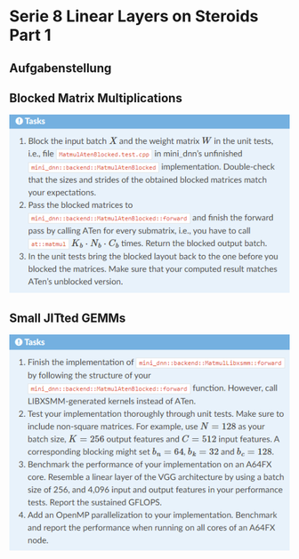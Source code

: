 # Serie 8 Linear Layers on Steroids Part 1

## Aufgabenstellung

## Blocked Matrix Multiplications

![Alt-Text](https://github.com/rauschinger/Efficient_Machine_Learning/blob/main/08_Linear_Layers_on_Steroids_Part_1/aufgabenstellung.png)


## Small JITted GEMMs

![Alt-Text](https://github.com/rauschinger/Efficient_Machine_Learning/blob/main/08_Linear_Layers_on_Steroids_Part_1/aufgabenstellung_1.png)


